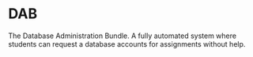 # DAB
The Database Administration Bundle. A fully automated system where students can request a database accounts for assignments without help.
